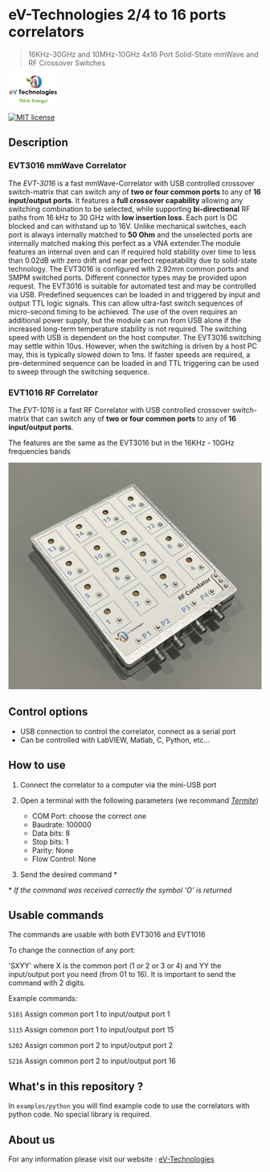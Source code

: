 
# eV-Technologies 2/4 to 16 ports correlators

> 16KHz-30GHz and 10MHz-10GHz 4x16 Port Solid-State mmWave and RF Crossover Switches

<a href="https://ev-technologies.com/">
<img src="img/logo_eV-Technologies.png" height="60" alt="logo_eV-Technologies">

[![MIT license](https://img.shields.io/badge/License-MIT-blue.svg)](https://lbesson.mit-license.org/)

## Description

### EVT3016 mmWave Correlator

The *EVT-3016* is a fast mmWave-Correlator with USB controlled crossover switch-matrix that can switch any of **two or four common ports** to any of **16 input/output ports**.
It features a **full crossover capability** allowing any switching combination to be selected, while supporting **bi-directional** RF paths from 16 kHz to 30 GHz with **low insertion loss**. Each port is DC blocked and can withstand up to 16V.
Unlike mechanical switches, each port is always internally matched to **50 Ohm** and the unselected ports are internally matched making this perfect as a VNA extender.The module features an internal oven and can if required hold stability over time to less than 0.02dB with zero drift and near perfect repeatability due to solid-state technology.
The EVT3016 is configured with 2.92mm common ports and SMPM switched ports. Different connector types may be provided upon request. The EVT3016 is suitable for automated test and may be controlled via USB.
Predefined sequences can be loaded in and triggered by input and output TTL logic signals. This can allow ultra-fast switch sequences of micro-second timing to be achieved.
The use of the oven requires an additional power supply, but the module can run from USB alone if the increased long-term temperature stability is not required.
The switching speed with USB is dependent on the host computer. The EVT3016 switching may settle within 10us. However, when the switching is driven by a host PC may, this is typically slowed down to 1ms. If faster speeds are required, a pre-determined sequence can be loaded in and TTL triggering can be used to sweep through the switching sequence.

### EVT1016 RF Correlator

The *EVT-1016* is a fast RF Correlator with USB controlled crossover switch-matrix that can switch any of **two or four common ports** to any of **16 input/output ports**.

The features are the same as the EVT3016 but in the 16KHz - 10GHz frequencies bands

<img src="img/correlator_16ports.jpg" height="450" alt="Correlator 16 ports">


## Control options

- USB connection to control the correlator, connect as a serial port
- Can be controlled with LabVIEW, Matlab, C, Python, etc…

## How to use

1. Connect the correlator to a computer via the mini-USB port

2. Open a terminal with the following parameters (we recommand [*Termite*](https://www.compuphase.com/software_termite.htm))
    - COM Port: choose the correct one
    - Baudrate: 100000
    - Data bits: 8
    - Stop bits: 1
    - Parity: None
    - Flow Control: None
3. Send the desired command *

\* *If the command was received correctly the symbol 'O' is returned*

## Usable commands

The commands are usable with both EVT3016 and EVT1016

To change the connection of any port:

'SXYY' where X is the common port (1 or 2 or 3 or 4) and YY the input/output port you need (from 01 to 16). It is important to send the command with 2 digits.

Example commands:

`S101` Assign common port 1 to input/output port 1

`S115` Assign common port 1 to input/output port 15

`S202` Assign common port 2 to input/output port 2

`S216` Assign common port 2 to input/output port 16

## What's in this repository ?

In `examples/python` you will find example code to use the correlators with python code.
No special library is required.

## About us

For any information please visit our website : [eV-Technologies](https://ev-technologies.com/)
